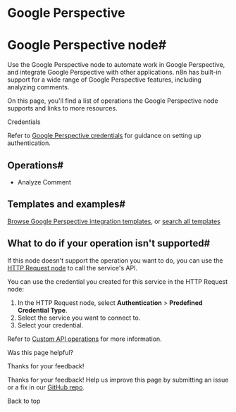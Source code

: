 # Google Perspective

[ ](https://github.com/n8n-io/n8n-docs/edit/main/docs/integrations/builtin/app-nodes/n8n-nodes-base.googleperspective.md "Edit this page")

# Google Perspective node#

Use the Google Perspective node to automate work in Google Perspective, and integrate Google Perspective with other applications. n8n has built-in support for a wide range of Google Perspective features, including analyzing comments.

On this page, you'll find a list of operations the Google Perspective node supports and links to more resources.

Credentials

Refer to [Google Perspective credentials](../../credentials/google/) for guidance on setting up authentication. 

## Operations#

  * Analyze Comment



## Templates and examples#

[Browse Google Perspective integration templates](https://n8n.io/integrations/google-perspective/), or [search all templates](https://n8n.io/workflows/)

## What to do if your operation isn't supported#

If this node doesn't support the operation you want to do, you can use the [HTTP Request node](../../core-nodes/n8n-nodes-base.httprequest/) to call the service's API.

You can use the credential you created for this service in the HTTP Request node: 

  1. In the HTTP Request node, select **Authentication** > **Predefined Credential Type**.
  2. Select the service you want to connect to.
  3. Select your credential.



Refer to [Custom API operations](../../../custom-operations/) for more information.

Was this page helpful? 

Thanks for your feedback! 

Thanks for your feedback! Help us improve this page by submitting an issue or a fix in our [GitHub repo](https://github.com/n8n-io/n8n-docs). 

Back to top 
